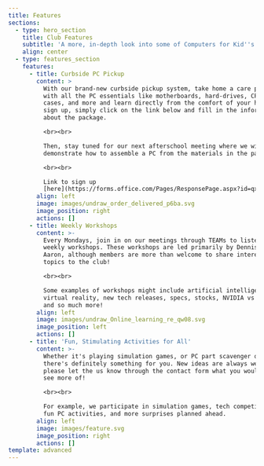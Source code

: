 ```yaml
---
title: Features
sections:
  - type: hero_section
    title: Club Features
    subtitle: 'A more, in-depth look into some of Computers for Kid''s functions'
    align: center
  - type: features_section
    features:
      - title: Curbside PC Pickup
        content: >
          With our brand-new curbside pickup system, take home a care package
          with all the PC essentials like motherboards, hard-drives, CPUs,
          cases, and more and learn directly from the comfort of your home! To
          sign up, simply click on the link below and fill in the information
          about the package. 

          <br><br>

          Then, stay tuned for our next afterschool meeting where we will
          demonstrate how to assemble a PC from the materials in the package!

          <br><br>

          Link to sign up
          [here](https://forms.office.com/Pages/ResponsePage.aspx?id=qxqZ1-C_6EaDFd7YfRIuYz1w9KqV5DVLoFDMqxkyER1UMVdJTE1JQlQ0T1kyMVdIWDJYMDVJSTlaQi4u)
        align: left
        image: images/undraw_order_delivered_p6ba.svg
        image_position: right
        actions: []
      - title: Weekly Workshops
        content: >-
          Every Mondays, join in on our meetings through TEAMs to listen in our
          weekly workshops. These workshops are led primarily by Dennis and
          Aaron, although members are more than welcome to share interesting
          topics to the club! 

          <br><br>

          Some examples of workshops might include artificial intelligence,
          virtual reality, new tech releases, specs, stocks, NVIDIA vs Intel,
          and so much more!
        align: left
        image: images/undraw_Online_learning_re_qw08.svg
        image_position: left
        actions: []
      - title: 'Fun, Stimulating Activities for All'
        content: >-
          Whether it's playing simulation games, or PC part scavenger quests,
          there's definitely something for you. New ideas are always welcome, so
          please let the us know through the contact form what you would like to
          see more of!

          <br><br>

          For example, we participate in simulation games, tech competitions,
          fun PC activities, and more surprises planned ahead.
        align: left
        image: images/feature.svg
        image_position: right
        actions: []
template: advanced
---
```

